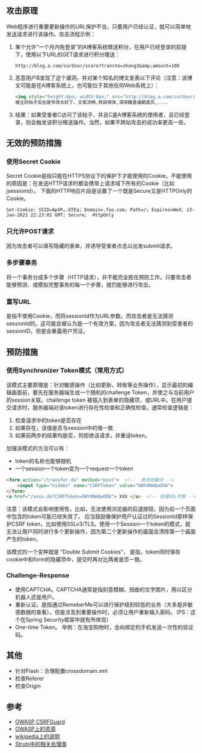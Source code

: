 ## 攻击原理
Web程序进行重要更新操作的URL保护不当，只要用户已经认证，就可以简单地发送请求进行该操作。攻击流程示例：

1. 某个允许“一个月内免登录”的A博客系统赠送积分，在用户已经登录的前提下，使用以下URL的GET请求进行积分赠送：

    ```
    http://blog.a.com/curUser/score?transto=zhang3&amp;amount=100
    ```

1. 恶意用户B发现了这个漏洞，并对某个知名的博文发表以下评论（注意：该博文可能是在A博客系统上，也可能位于其他任何Web系统上）：

    ```html
    <img style="height:0px; width:0px;" src="http://blog.a.com/curUser/score?transto=b&amp;amount=100" />
    楼主的帖子实在是写得太好了。文笔流畅,修辞得体,深得魏晋诸朝遗风,....
    ```
1. 结果：如果受害者C访问了该帖子，并且C是A博客系统的使用者，且已经登录，则会触发该积分赠送操作。当然，如果不跨站攻击的成功率更高一些。

## 无效的预防措施
### 使用Secret Cookie
Secret Cookie是指只能在HTTPS协议下的保护下才能使用的Cookie。不能使用的原因是：在发送HTTP请求时都会携带上请求域下所有的Cookie（比如jsessionid）。
下面的HTTP响应片段是设置了一个既是Secure又是HTTPOnly的Cookie。

```
Set-Cookie: SSID=Ap4P….GTEq; Domain=.foo.com; Path=/; Expires=Wed, 13-Jan-2021 22:23:01 GMT; Secure;  HttpOnly
```

### 只允许POST请求
因为攻击者可以填写隐藏的表单，并诱导受害者点击以出发submit请求。

### 多步骤事务
将一个事务分成多个步骤（HTTP请求），并不能完全胜任预防工作。只要攻击者能够预测、或模拟完整事务的每一个步骤，就仍能够进行攻击。

### 重写URL
是指不使用Cookie，而将sessionId作为URL参数。而攻击者是无法猜测sessionId的。这可能会被认为是一个有效方案，因为攻击者无法猜测到受害者的sessionID，但是会暴露用户凭证。

## 预防措施
### 使用Synchronizer Token模式（常用方式）
该模式主要原理是：针对敏感操作（比如更新、转账等业务操作），显示最初的编辑画面前，要先在服务器端生成一个随机的challenge Token，并使之与当前用户的session关联。challenge token 被插入到表单的隐藏项，或URL中。在用户提交请求时，服务器端对该token进行存在性检查和正确性检查。通常检查逻辑是：

1. 检查请求中的token是否存在
1. 如果存在，该值是否与session中的值一致
1. 如果前两步的结果均是否，则拒绝该请求，并重设token。

加强该模式的方法可以有：
* token的名称也能够随机
* 一个session一个token变为一个request一个token

```html
<form action="/transfer.do" method="post">  <!--  表单隐藏项 -->
    <input type="hidden" name="CSRFToken" value="OWY4NmQwOOA">
</form>
<a href="/xxxx.do?CSRFToken=OWY4NmQwOOA"> XXX </a>  <!-- 链接URL参数 -->
```

注意：该模式会影响使用性，比如，无法使用浏览器的后退按钮，因为前一个页面中包含的token可能已经失效了。
应当鼓励像保护用户认证过的SessionId那样保护CSRF token，比如使用SSLv3/TLS。使用一个Session一个token的模式，就无法让用户同时进行多个更新操作，因为第二个更新操作的画面会清除第一个画面产生的token。

该模式的一个变种就是 “Double Submit Cookies”， 是指，token同时保存cookie中和form的隐藏项中，提交时再对比两者是否一致。

### Challenge-Response

* 使用CAPTCHA。CAPTCHA通常是指刻意模糊、扭曲的文字图片，用以区分机器人还是用户。
* 重新认证。是指通过RemeberMe可以进行保护级别较低的业务（大多是非敏感数据的查看），但是涉及到重要操作时，必须让用户重新输入密码。（PS：这个在Spring Security框架中就有所体现）
* One-time Token。 举例：在淘宝购物时，会向绑定的手机发送一次性的验证码。


## 其他
* 针对Flash：合理配置crossdomain.xml
* 检查Referer
* 检查Origin

## 参考
* [OWASP CSRFGuard](https://www.owasp.org/index.php/Category:OWASP_CSRFGuard_Project)
* [OWASP上的资源](https://www.owasp.org/index.php/Cross-Site_Request_Forgery_%28CSRF%29)
* [wikipedia上的说明](http://zh.wikipedia.org/zh/%E8%B7%A8%E7%AB%99%E8%AF%B7%E6%B1%82%E4%BC%AA%E9%80%A0)
* [Struts中的相关处理类](http://struts.apache.org/release/1.2.x/api/org/apache/struts/util/TokenProcessor.html)